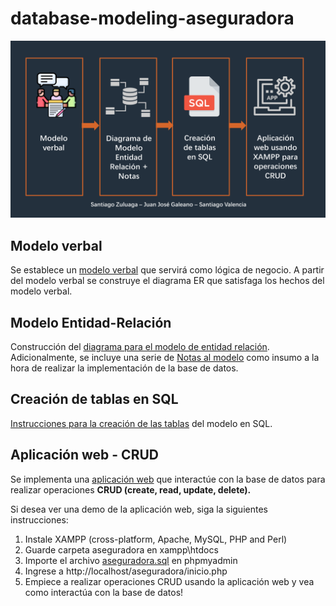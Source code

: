 # database-modeling-aseguradora

![](description/description.png)


## Modelo verbal

Se establece un [modelo verbal](modelo-verbal.pdf) que servirá como lógica de negocio. A partir del modelo verbal se construye el diagrama ER que satisfaga los hechos del modelo verbal. 

## Modelo Entidad-Relación

Construcción del [diagrama para el modelo de entidad relación](diagrama-modeloEntidadRelacion.pdf). Adicionalmente, se incluye una serie de [Notas al modelo](notas-modelo.pdf) como insumo a la hora de realizar la implementación de la base de datos.

## Creación de tablas en SQL

[Instrucciones para la creación de las tablas](creacion-tablas-SQL.pdf) del modelo en SQL.

## Aplicación web - CRUD

Se implementa una [aplicación web](./aseguradora) que interactúe con la base de datos para realizar operaciones **CRUD (create, read, update, delete).**

Si desea ver una demo de la aplicación web, siga la siguientes instrucciones:

1. Instale XAMPP (cross-platform, Apache, MySQL, PHP and Perl)
2. Guarde carpeta aseguradora en xampp\htdocs
3. Importe el archivo [aseguradora.sql](.aseguradora/asegurado.sql) en phpmyadmin
4. Ingrese a http://localhost/aseguradora/inicio.php 
5. Empiece a realizar operaciones CRUD usando la aplicación web y vea como interactúa con la base de datos!
